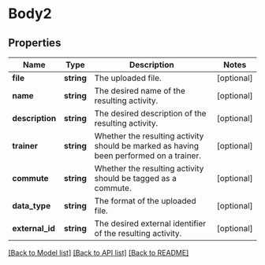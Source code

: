 # Body2

## Properties
Name | Type | Description | Notes
------------ | ------------- | ------------- | -------------
**file** | **string** | The uploaded file. | [optional] 
**name** | **string** | The desired name of the resulting activity. | [optional] 
**description** | **string** | The desired description of the resulting activity. | [optional] 
**trainer** | **string** | Whether the resulting activity should be marked as having been performed on a trainer. | [optional] 
**commute** | **string** | Whether the resulting activity should be tagged as a commute. | [optional] 
**data_type** | **string** | The format of the uploaded file. | [optional] 
**external_id** | **string** | The desired external identifier of the resulting activity. | [optional] 

[[Back to Model list]](../../README.md#documentation-for-models) [[Back to API list]](../../README.md#documentation-for-api-endpoints) [[Back to README]](../../README.md)

